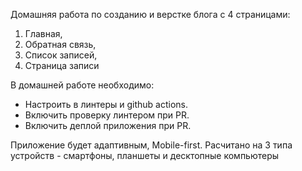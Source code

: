 Домашняя работа по созданию и верстке блога с 4 страницами:
1. Главная,
2. Обратная связь,
3. Список записей,
4. Страница записи

В домашней работе необходимо:
 - Настроить в линтеры и github actions.
 - Включить проверку линтером при PR.
 - Включить деплой приложения при PR.

 Приложение будет адаптивным, Mobile-first. Расчитано на 3 типа устройств - смартфоны, планшеты и десктопные компьютеры